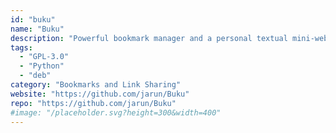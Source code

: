 ```yaml
---
id: "buku"
name: "Buku"
description: "Powerful bookmark manager and a personal textual mini-web."
tags:
  - "GPL-3.0"
  - "Python"
  - "deb"
category: "Bookmarks and Link Sharing"
website: "https://github.com/jarun/Buku"
repo: "https://github.com/jarun/Buku"
#image: "/placeholder.svg?height=300&width=400"
---
```


